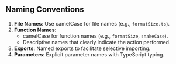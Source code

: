 ## Naming Conventions

1. **File Names**: Use camelCase for file names (e.g., `formatSize.ts`).
2. **Function Names**:
   - camelCase for function names (e.g., `formatSize`, `snakeCase`).
   - Descriptive names that clearly indicate the action performed.
3. **Exports**: Named exports to facilitate selective importing.
4. **Parameters**: Explicit parameter names with TypeScript typing.